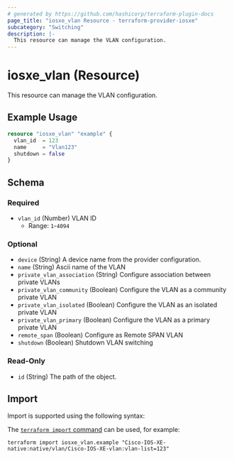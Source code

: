 ```yaml
---
# generated by https://github.com/hashicorp/terraform-plugin-docs
page_title: "iosxe_vlan Resource - terraform-provider-iosxe"
subcategory: "Switching"
description: |-
  This resource can manage the VLAN configuration.
---
```


# iosxe_vlan (Resource)

This resource can manage the VLAN configuration.

## Example Usage

```terraform
resource "iosxe_vlan" "example" {
  vlan_id  = 123
  name     = "Vlan123"
  shutdown = false
}
```

<!-- schema generated by tfplugindocs -->
## Schema

### Required

- `vlan_id` (Number) VLAN ID
  - Range: `1`-`4094`

### Optional

- `device` (String) A device name from the provider configuration.
- `name` (String) Ascii name of the VLAN
- `private_vlan_association` (String) Configure association between private VLANs
- `private_vlan_community` (Boolean) Configure the VLAN as a community private VLAN
- `private_vlan_isolated` (Boolean) Configure the VLAN as an isolated private VLAN
- `private_vlan_primary` (Boolean) Configure the VLAN as a primary private VLAN
- `remote_span` (Boolean) Configure as Remote SPAN VLAN
- `shutdown` (Boolean) Shutdown VLAN switching

### Read-Only

- `id` (String) The path of the object.

## Import

Import is supported using the following syntax:

The [`terraform import` command](https://developer.hashicorp.com/terraform/cli/commands/import) can be used, for example:

```shell
terraform import iosxe_vlan.example "Cisco-IOS-XE-native:native/vlan/Cisco-IOS-XE-vlan:vlan-list=123"
```
